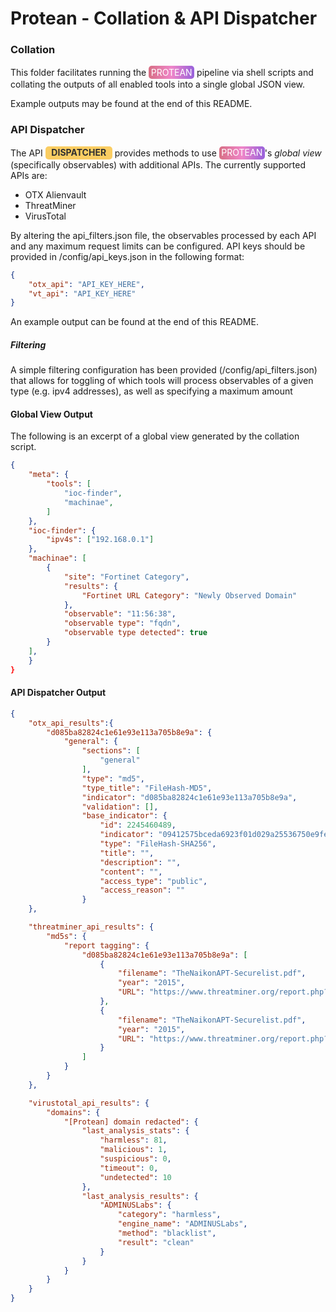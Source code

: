 # Protean - Collation & API Dispatcher
### Collation
This folder facilitates running the <span style="
display: inline-flex;
justify-content: center;
line-height: 14px;
border-radius: 5px; 
background-image: linear-gradient(to right, #D76F84, #EF86C9, #9761DB);
padding: 0.25em; 
color: white;
"> PROTEAN</span> pipeline via shell scripts and collating the outputs of all enabled tools into a single global JSON view.

Example outputs may be found at the end of this README.

### API Dispatcher
The API <span style="
display: inline-flex;
justify-content: center;
line-height: 14px;
width: 100px;
text-align: center;
border-radius: 5px;
background: #facd62;
padding: 0.25em; 
color: #303030;
font-weight: bold;
"> DISPATCHER </span> provides methods to use <span style="
display: inline-flex;
justify-content: center;
line-height: 14px;
border-radius: 5px; 
background-image: linear-gradient(to right, #D76F84, #EF86C9, #9761DB);
padding: 0.25em; 
color: white;
"> PROTEAN</span>'s *global view* (specifically observables) with additional APIs. The currently supported APIs are:
+ OTX Alienvault
+ ThreatMiner
+ VirusTotal

By altering the api_filters.json file, the observables processed by each API and any maximum request limits can be configured.
API keys should be provided in /config/api_keys.json in the following format:

```json
{
    "otx_api": "API_KEY_HERE",
    "vt_api": "API_KEY_HERE"
}
```

An example output can be found at the end of this README.

##### Filtering
A simple filtering configuration has been provided (/config/api_filters.json) that allows for toggling of which tools will process observables of a given type (e.g. ipv4 addresses), as well as specifying a maximum amount

#### Global View Output
The following is an excerpt of a global view generated by the collation script.

```json
{
    "meta": {
        "tools": [
            "ioc-finder",
            "machinae",
        ]
    },
    "ioc-finder": {
        "ipv4s": ["192.168.0.1"]
    },
    "machinae": [
        {
            "site": "Fortinet Category",
            "results": {
                "Fortinet URL Category": "Newly Observed Domain"
            },
            "observable": "11:56:38",
            "observable type": "fqdn",
            "observable type detected": true
        }
    ],
    }
}
```

#### API Dispatcher Output

```json
{
    "otx_api_results":{
        "d085ba82824c1e61e93e113a705b8e9a": {
            "general": {
                "sections": [
                    "general"
                ],
                "type": "md5",
                "type_title": "FileHash-MD5",
                "indicator": "d085ba82824c1e61e93e113a705b8e9a",
                "validation": [],
                "base_indicator": {
                    "id": 2245460489,
                    "indicator": "09412575bceda6923f01d029a25536750e9feaa4130d4f91f6a372c554168737",
                    "type": "FileHash-SHA256",
                    "title": "",
                    "description": "",
                    "content": "",
                    "access_type": "public",
                    "access_reason": ""
                }
    },

    "threatminer_api_results": {
        "md5s": {
            "report tagging": {
                "d085ba82824c1e61e93e113a705b8e9a": [
                    {
                        "filename": "TheNaikonAPT-Securelist.pdf",
                        "year": "2015",
                        "URL": "https://www.threatminer.org/report.php?q=TheNaikonAPT-Securelist.pdf&y=2015"
                    },
                    {
                        "filename": "TheNaikonAPT-Securelist.pdf",
                        "year": "2015",
                        "URL": "https://www.threatminer.org/report.php?q=TheNaikonAPT-Securelist.pdf&y=2015"
                    }
                ]
            }
        }
    },

    "virustotal_api_results": {
        "domains": {
            "[Protean] domain redacted": {
                "last_analysis_stats": {
                    "harmless": 81,
                    "malicious": 1,
                    "suspicious": 0,
                    "timeout": 0,
                    "undetected": 10
                },
                "last_analysis_results": {
                    "ADMINUSLabs": {
                        "category": "harmless",
                        "engine_name": "ADMINUSLabs",
                        "method": "blacklist",
                        "result": "clean"
                    }
                }
            }
        }
    }
}
```
